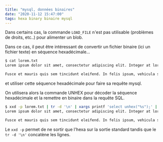 ```yaml
---
title: "mysql, données binaires"
date: "2020-11-12 15:47:00"
tags: hexa binary binaire mysql
---
```

Dans certains cas, la commande `LOAD_FILE` n'est pas utilisable (problèmes de droits, etc..) pour alimenter 
un blob.

Dans ce cas, il peut être intéressant de convertir un fichier binaire (ici un fichier texte) en séquence 
hexadécimale...

```bash
$ cat lorem.txt 
Lorem ipsum dolor sit amet, consectetur adipiscing elit. Integer at lorem pharetra, pulvinar quam nec, efficitur ligula. Donec imperdiet aliquam rutrum. Aenean metus est, cursus eget auctor sit amet, vehicula id lorem. Vivamus mollis sollicitudin mattis. Aenean volutpat velit tellus, et ullamcorper nisi aliquam ut. Nunc efficitur est ac tincidunt ultrices. Morbi ac quam magna. Vivamus egestas elit in bibendum fermentum. Nulla nunc felis, aliquet a lorem eleifend, mollis laoreet libero. Etiam sit amet justo bibendum, cursus lectus in, blandit ex. Nulla dolor est, pharetra eget nulla et, sodales dapibus diam.

Fusce et mauris quis sem tincidunt eleifend. In felis ipsum, vehicula sit amet sapien a, vulputate euismod lacus. Proin condimentum ante ex, et viverra eros tristique eu. Quisque consectetur, lectus ut tempus aliquet, lorem urna venenatis dolor, id venenatis ante tortor quis odio. Fusce consectetur nisi id massa efficitur, et condimentum enim sagittis. Donec volutpat leo in nisl vestibulum tempor. Aliquam erat volutpat. Praesent egestas lectus nibh, vel porta lorem pharetra a. Pellentesque nec bibendum metus. Nulla a felis hendrerit, pulvinar est ac, ullamcorper ipsum. Donec tempus porta lectus a laoreet. Aenean eget tortor at mi aliquet sodales.
```

et utiliser cette séquence hexadécimale pour faire sa requête mysql.

On utilisera alors la commande UNHEX pour décoder la séquence hexadécimale et la remettre en binaire dans la requête SQL.

```bash
$ xxd -p lorem.txt | tr -d '\n' | xargs printf 'select unhex("%s");' | mysql -u root -ptest -s 2> /dev/null | xargs -0 printf $'%b'
Lorem ipsum dolor sit amet, consectetur adipiscing elit. Integer at lorem pharetra, pulvinar quam nec, efficitur ligula. Donec imperdiet aliquam rutrum. Aenean metus est, cursus eget auctor sit amet, vehicula id lorem. Vivamus mollis sollicitudin mattis. Aenean volutpat velit tellus, et ullamcorper nisi aliquam ut. Nunc efficitur est ac tincidunt ultrices. Morbi ac quam magna. Vivamus egestas elit in bibendum fermentum. Nulla nunc felis, aliquet a lorem eleifend, mollis laoreet libero. Etiam sit amet justo bibendum, cursus lectus in, blandit ex. Nulla dolor est, pharetra eget nulla et, sodales dapibus diam.

Fusce et mauris quis sem tincidunt eleifend. In felis ipsum, vehicula sit amet sapien a, vulputate euismod lacus. Proin condimentum ante ex, et viverra eros tristique eu. Quisque consectetur, lectus ut tempus aliquet, lorem urna venenatis dolor, id venenatis ante tortor quis odio. Fusce consectetur nisi id massa efficitur, et condimentum enim sagittis. Donec volutpat leo in nisl vestibulum tempor. Aliquam erat volutpat. Praesent egestas lectus nibh, vel porta lorem pharetra a. Pellentesque nec bibendum metus. Nulla a felis hendrerit, pulvinar est ac, ullamcorper ipsum. Donec tempus porta lectus a laoreet. Aenean eget tortor at mi aliquet sodales.
```

Le `xxd -p` permet de ne sortir que l'hexa sur la sortie standard tandis que le `tr -d '\n'` concatène les lignes.
